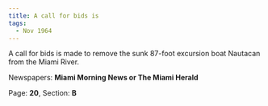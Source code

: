 ```yaml
---  
title: A call for bids is  
tags:  
  - Nov 1964  
---  
```

  
A call for bids is made to remove the sunk 87-foot excursion boat Nautacan from the Miami River.  
  
Newspapers: **Miami Morning News or The Miami Herald**  
  
Page: **20**, Section: **B** 
